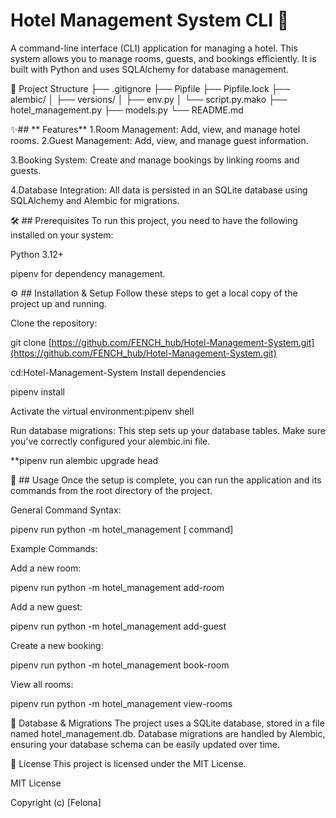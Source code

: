 # Hotel Management System CLI 🏨

A command-line interface (CLI) application for managing a hotel. This system allows you to manage rooms, guests, and bookings efficiently. It is built with Python and uses SQLAlchemy for database management.

📁 Project Structure
├── .gitignore
├── Pipfile
├── Pipfile.lock
├── alembic/
│   ├── versions/
│   ├── env.py
│   └── script.py.mako
├── hotel_management.py
├── models.py
└── README.md

✨## ** Features**
  1.Room Management: Add, view, and manage hotel rooms.
  2.Guest Management: Add, view, and manage guest information.

  3.Booking System: Create and manage bookings by linking rooms and guests.

  4.Database Integration: All data is persisted in an SQLite database using SQLAlchemy and Alembic for migrations.


🛠️ ## Prerequisites
To run this project, you need to have the following installed on your system:

Python 3.12+

pipenv for dependency management.

⚙️ ## Installation & Setup
Follow these steps to get a local copy of the project up and running.

Clone the repository:

git clone [https://github.com/FENCH_hub/Hotel-Management-System.git](https://github.com/FENCH_hub/Hotel-Management-System.git)

cd:Hotel-Management-System
Install dependencies

pipenv install

Activate the virtual environment:pipenv shell


Run database migrations:
This step sets up your database tables. Make sure you've correctly configured your alembic.ini file.

**pipenv run alembic upgrade head


🚀 ## Usage
Once the setup is complete, you can run the application and its commands from the root directory of the project.

General Command Syntax:

pipenv run python -m hotel_management [ command]

Example Commands:

Add a new room:

pipenv run python -m hotel_management add-room




Add a new guest:

pipenv run python -m hotel_management add-guest




Create a new booking:

pipenv run python -m hotel_management book-room




View all rooms:

pipenv run python -m hotel_management view-rooms


📝 Database & Migrations
The project uses a SQLite database, stored in a file named hotel_management.db. Database migrations are handled by Alembic, ensuring your database schema can be easily updated over time.

📄 License
This project is licensed under the MIT License.

MIT License

Copyright (c) [Felona]
